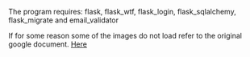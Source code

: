 The program requires:
flask, flask_wtf, flask_login, flask_sqlalchemy, flask_migrate and email_validator

If for some reason some of the images do not load refer to the original google document.
[Here](https://docs.google.com/document/d/1rwjU4-xVTZjJexI4H_xNk5HUKDmWZFPU4AtPemb98JI/edit?usp=sharing)